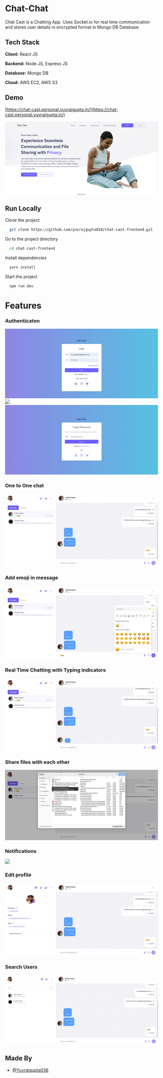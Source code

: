 
# Chat-Chat

Chat Cast is a Chatting App.
Uses Socket.io for real time communication and stores user details in encrypted format in Mongo DB Database.
## Tech Stack

**Client:** React JS

**Backend:** Node JS, Express JS

**Database:** Mongo DB

**Cloud:** AWS EC2, AWS S3

## Demo

[https://chat-cast.personal.yuvrajgupta.in/](https://chat-cast.personal.yuvrajgupta.in/)

![](https://github.com/yuvrajgupta010/public_file/blob/main/chat-cast/chat-cast-front.png)
## Run Locally

Clone the project

```bash
  git clone https://github.com/yuvrajgupta010/chat-cast-frontend.git
```

Go to the project directory

```bash
  cd chat-cast-frontend
```

Install dependencies

```bash
  yarn install
```

Start the project

```bash
  npm run dev
```

  
# Features

### Authenticaton
![](https://github.com/yuvrajgupta010/public_file/blob/main/chat-cast/chat-cast-login.png)
![](https://github.com/yuvrajgupta010/public_file/blob/main/chat-cast/chat-cast-sigup.png)
![](https://github.com/yuvrajgupta010/public_file/blob/main/chat-cast/chat-cast-forget.png)
### One to One chat
![](https://github.com/yuvrajgupta010/public_file/blob/main/chat-cast/chat-cast-chat.png)
### Add emoji in message
![](https://github.com/yuvrajgupta010/public_file/blob/main/chat-cast/chat-cast-emoji.png)
### Real Time Chatting with Typing indicators
![](https://github.com/yuvrajgupta010/public_file/blob/main/chat-cast/chat-cast-typing.png)
### Share files with each other
![](https://github.com/yuvrajgupta010/public_file/blob/main/chat-cast/chat-cast-file-share.png)
### Notifications 
![](https://github.com/yuvrajgupta010/public_file/main/chat-cast/chat-cast-notification.png)
### Edit profile
![](https://github.com/yuvrajgupta010/public_file/blob/main/chat-cast/chat-cast-profile.png)
### Search Users
![](https://github.com/yuvrajgupta010/public_file/blob/main/chat-cast/chat-cast-search-user.png)

## Made By

- [@Yuvrajgupta036](https://github.com/yuvrajgupta036)

  

